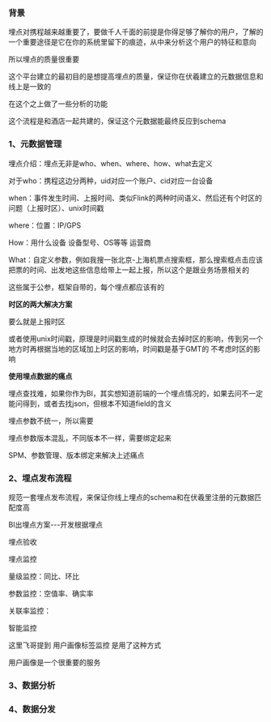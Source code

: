 ### 背景

埋点对携程越来越重要了，要做千人千面的前提是你得足够了解你的用户，了解的一个重要途径是它在你的系统里留下的痕迹，从中来分析这个用户的特征和意向

所以埋点的质量很重要



这个平台建立的最初目的是想提高埋点的质量，保证你在伏羲建立的元数据信息和线上是一致的

在这个之上做了一些分析的功能



这个流程是和酒店一起共建的，保证这个元数据能最终反应到schema



### 1、元数据管理

埋点介绍：埋点无非是who、when、where、how、what去定义

对于who：携程这边分两种，uid对应一个账户、cid对应一台设备

when：事件发生时间、上报时间、类似Flink的两种时间语义、然后还有个时区的问题（上报时区）、unix时间戳

where：位置：IP/GPS

How：用什么设备 设备型号、OS等等 运营商

What：自定义参数，例如我搜一张北京-上海机票点搜索框，那么搜索框点击应该把票的时间、出发地这些信息给带上一起上报，所以这个是跟业务场景相关的



这些属于公参，框架自带的，每个埋点都应该有的



**时区的两大解决方案**

要么就是上报时区

或者使用unix时间戳，原理是时间戳生成的时候就会去掉时区的影响，传到另一个地方时再根据当地的区域加上时区的影响，时间戳是基于GMT的 不考虑时区的影响



**使用埋点数据的痛点**

埋点查找难，如果你作为BI，其实想知道前端的一个埋点情况的，如果去问不一定能问得到，或者去找json，但根本不知道field的含义

埋点参数不统一，所以需要

埋点参数版本混乱，不同版本不一样，需要绑定起来



SPM、参数管理、版本绑定来解决上述痛点



### 2、埋点发布流程

规范一套埋点发布流程，来保证你线上埋点的schema和在伏羲里注册的元数据匹配度高

BI出埋点方案---开发根据埋点



埋点验收



埋点监控

量级监控：同比、环比

参数监控：空值率、确实率

关联率监控：

智能监控



这里飞哥提到 用户画像标签监控 是用了这种方式

用户画像是一个很重要的服务



### 3、数据分析







### 4、数据分发













